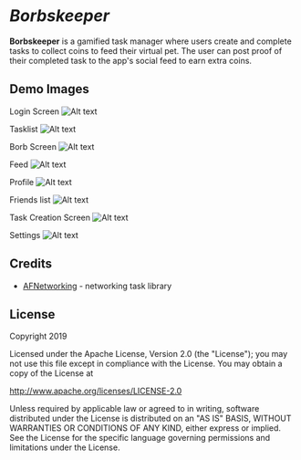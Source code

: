 # *Borbskeeper*

**Borbskeeper** is a gamified task manager where users create and complete tasks to collect coins to feed their virtual pet. The user can post proof of their completed task to the app's social feed to earn extra coins. 

## Demo Images

Login Screen
![Alt text](/ex_images/login.png?raw=true "Login Screen")

Tasklist
![Alt text](/ex_images/tasklist.png?raw=true "Tasklist")

Borb Screen
![Alt text](/ex_images/borb.png?raw=true "Borb")

Feed
![Alt text](/ex_images/feed.png?raw=true "Feed")

Profile
![Alt text](/ex_images/profile.png?raw=true "Profile")

Friends list
![Alt text](/ex_images/friends.png?raw=true "Friends list")

Task Creation Screen
![Alt text](/ex_images/task_creation.png?raw=true "Task Creation")

Settings
![Alt text](/ex_images/settings.png?raw=true "Settings")

## Credits

- [AFNetworking](https://github.com/AFNetworking/AFNetworking) - networking task library

## License

Copyright 2019 

Licensed under the Apache License, Version 2.0 (the "License");
you may not use this file except in compliance with the License.
You may obtain a copy of the License at

http://www.apache.org/licenses/LICENSE-2.0

Unless required by applicable law or agreed to in writing, software
distributed under the License is distributed on an "AS IS" BASIS,
WITHOUT WARRANTIES OR CONDITIONS OF ANY KIND, either express or implied.
See the License for the specific language governing permissions and
limitations under the License.

